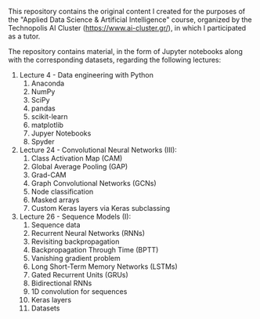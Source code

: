 This repository contains the original content I created for the purposes of the "Applied Data Science & Artificial Intelligence" course, organized by the Technopolis AI Cluster (https://www.ai-cluster.gr/), in which I participated as a tutor.

The repository contains material, in the form of Jupyter notebooks along with the corresponding datasets, regarding the following lectures:

1. Lecture 4 - Data engineering with Python
	1. Anaconda
	2. NumPy
	3. SciPy
	4. pandas
	5. scikit-learn
	6. matplotlib
	7. Jupyer Notebooks
	8. Spyder
2. Lecture 24 - Convolutional Neural Networks (III):
	1. Class Activation Map (CAM)
	2. Global Average Pooling (GAP)
	3. Grad-CAM
	4. Graph Convolutional Networks (GCNs)
	5. Node classification
	6. Masked arrays
	7. Custom Keras layers via Keras subclassing
3. Lecture 26 - Sequence Models (I):
	1. Sequence data
	2. Recurrent Neural Networks (RNNs)
	3. Revisiting backpropagation
	4. Backpropagation Through Time (BPTT)
	5. Vanishing gradient problem
	6. Long Short-Term Memory Networks (LSTMs)
	7. Gated Recurrent Units (GRUs)
	8. Bidirectional RNNs
	9. 1D convolution for sequences
	10. Keras layers
	11. Datasets